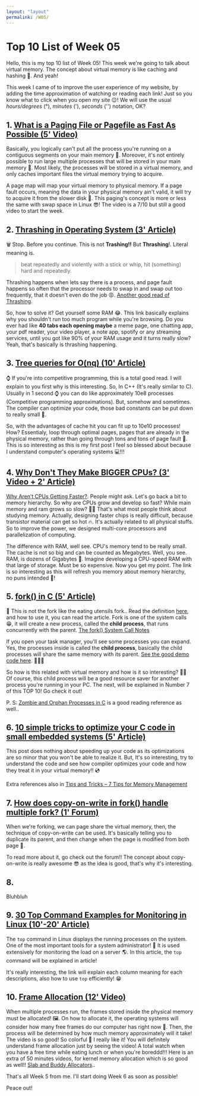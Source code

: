 ```yaml
---
layout: "layout"
permalink: /W05/
---
```


# Top 10 List of Week 05

Hello, this is my top 10 list of Week 05! This week we're going to talk about virtual memory. The concept about virtual memory is like caching and hashing 📃. And yeah!

This week I came of to improve the user experience of my website, by adding the time approximation of watching or reading each link! Just so you know what to click when you open my site 😉! We will use the usual *hours/degrees* (°), *minutes* ('), *seconds* ('') notation, OK?

## 1. [What is a Paging File or Pagefile as Fast As Possible (5' Video)](https://www.youtube.com/watch?v=1VDP5TCAK2c)

Basically, you logically can't put all the process you're running on a contiguous segments on your main memory 🌠. Moreover, it's not entirely possible to run large multiple processes that will be stored in your main memory 💾. Most likely, the processes will be stored in a virtual memory, and only caches important files the virtual memory trying to acquire.

A page map will map your virtual memory to physical memory. If a page fault occurs, meaning the data in your physical memory ain't valid, it will try to acquire it from the slower disk 🐌. This paging's concept is more or less the same with swap space in Linux 😎! The video is a 7/10 but still a good video to start the week. 

## 2. [Thrashing in Operating System (3' Article)](https://www.studytonight.com/operating-system/thrashing-in-operating-system)

🗑️ Stop. Before you continue. This is not **Trashing!!** But **Thrashing**!. Literal meaning is.

> beat repeatedly and violently with a stick or whip, hit (something) hard and repeatedly.

Thrashing happens when lets say there is a process, and page fault happens so often that the processor needs to swap in and swap out too frequently, that it doesn't even do the job 😡. [Another good read of Thrashing](http://www.thrashing.com/thrashing-in-computer-science.html).

So, how to solve it? Get yourself some RAM 😂. This link basically explains why you shouldn't run too much program while you're browsing. Do you ever had like **40 tabs each opening maybe** a meme page, one chatting app, your pdf reader, your video player, a note app, spotify or any streaming services, until you got like 90% of your RAM usage and it turns really slow? Yeah, that's basically is thrashing happening.

## 3. [Tree queries for O(nq) (10' Article)](https://codeforces.com/blog/entry/67001)

⌚ If you're into competitive programming, this is a total good read. I will explain to you first why is this interesting. So, In C++ (It's really similar to C). Usually in 1 second ⌚ you can do like approximately 10e8 processes (Competitive programming approximations). But, somehow and sometimes. The compiler can optimize your code, those bad constants can be put down to really small 🐜.

So, with the advantages of cache hit you can fit up to 10e10 processes! How? Essentialy, loop through optimal pages, pages that are already in the physical memory, rather than going through tons and tons of page fault 📃. This is so interesting as this is my first post I feel so blessed about because I understand computer's operating systems 💻!!!

## 4. [Why Don't They Make BIGGER CPUs? (3' Video + 2' Article)](https://www.youtube.com/watch?v=8JAWz9Da5og)

[Why Aren’t CPUs Getting Faster?](https://applegazette.com/mac/why-arent-cpus-getting-faster/). People might ask. Let's go back a bit to memory hierarchy. So why are CPUs grow and develop so fast? While main memory and ram grows so slow? 🤔🤔 That's what most people think about studying memory. Actually, designing faster chips is really difficult, because transistor material can get so hot 🔥. It's actually related to all physical stuffs. So to improve the power, we designed multi-core processors and parallelization of computing.

The difference with RAM, well see. CPU's memory tend to be really small. The cache is not so big and can be counted as Megabytes. Well, you see. RAM, is dozens of Gigabytes 🐘. Imagine developing a CPU-speed RAM with that large of storage. Must be so expensive. Now you get my point. The link is so interesting as this will refresh you memory about memory hierarchy, no puns intended 🧠!

## 5. [fork() in C (5' Article)](https://www.geeksforgeeks.org/fork-system-call/)

🍴 This is not the fork like the eating utensils fork.. Read the definition [here](https://www.computerhope.com/jargon/f/fork.htm), and how to use it, you can read the article. Fork is one of the system calls 😁, it will create a new process, called the **child process**, that runs concurrently with the parent. [The fork() System Call Notes](https://www.csl.mtu.edu/cs4411.ck/www/NOTES/process/fork/create.html)

If you open your task manager, you'll see some processes you can expand. Yes, the processes inside is called the **child process**, basically the child processes will share the same memory with its parent. [See the good demo code here](https://www.geeksforgeeks.org/fork-memory-shared-bw-processes-created-using/). 👩🏻‍💻

So how is this related with virtual memory and how is it so interesting? 🤝🏻 Of course, this child process will be a good resource saver for another process you're running in your PC. The next, will be explained in Number 7 of this TOP 10! Go check it out!

P. S: [Zombie and Orphan Processes in C](https://www.geeksforgeeks.org/zombie-and-orphan-processes-in-c/) is a good reading reference as well..

## 6. [10 simple tricks to optimize your C code in small embedded systems (5' Article)](https://www.embedded.com/10-simple-tricks-to-optimize-your-c-code-in-small-embedded-systems/)

This post does nothing about speeding up your code as its optimizations are so minor that you won't be able to realize it. But, It's so interesting, try to understand the code and see how compiler optimizes your code and how they treat it in your virtual memory!! 💿 

Extra references also in [Tips and Tricks – 7 Tips for Memory Management](https://www.beningo.com/tips-and-tricks-7-tips-for-memory-management/)

## 7. [How does copy-on-write in fork() handle multiple fork? (1' Forum)](https://unix.stackexchange.com/questions/58145/how-does-copy-on-write-in-fork-handle-multiple-fork)

When we're forking, we can page share the virtual memory, then, the technique of copy-on-write can be used. It's basically telling you to duplicate its parent, and then change when the page is modified from both page 📃.

To read more about it, go check out the forum!! The concept about copy-on-write is really awesome 😎 as the idea is good, that's why it's interesting. 

## 8. 

Bluhbluh

## 9. [30 Top Command Examples for Monitoring in Linux (10'-20' Article)](https://linoxide.com/linux-top-command-examples-screenshots/)

The `top` command in Linux displays the running processes on the system. One of the most important tools for a system administrator! 🤼 It is used extensively for monitoring the load on a server 🌎. In this article, the `top` command will be explained in article!

It's really interesting, the link will explain each column meaning for each descriptions, also how to use `top` efficiently! 😁

## 10. [Frame Allocation (12' Video)](https://www.youtube.com/watch?v=psdxOARi4bY)

When multiple processes run, the frames stored inside the physical memory must be allocated! 🖼. On how to allocate it, the operating systems will consider how many free frames do our computer has right now 📃. Then, the process will be determined by how much memory approximately will it take! The video is so good! So colorful 🌈 I really like it! You will definitely understand frame allocation just by seeing the video! A total watch when you have a free time while eating lunch or when you're boreddd!!! Here is an extra of 50 minutes videos, for kernel memory allocation which is so good as well!! [Slab and Buddy Allocators](https://www.youtube.com/watch?v=DRAHRJEAEso)..

That's all Week 5 from me. I'll start doing Week 6 as soon as possible!

Peace out!
